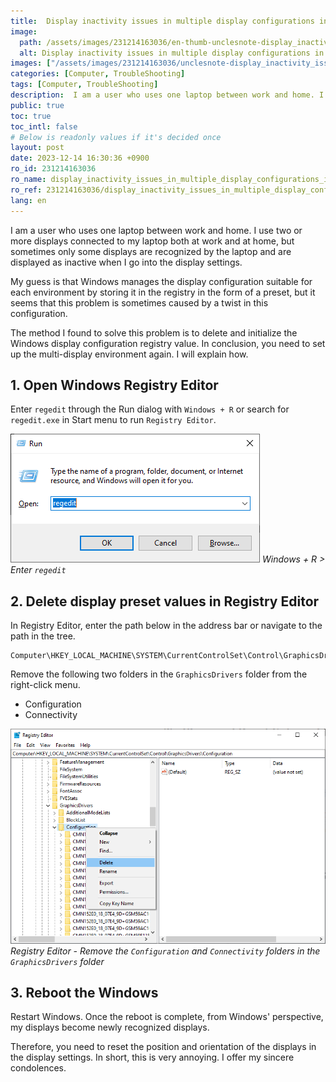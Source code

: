 ```yaml
---
title:  Display inactivity issues in multiple display configurations in Windows 10
image:
  path: /assets/images/231214163036/en-thumb-unclesnote-display_inactivity_issues_in_multiple_display_configurations_in_windows_10.png
  alt: Display inactivity issues in multiple display configurations in Windows 10
images: ["/assets/images/231214163036/unclesnote-display_inactivity_issues_in_multiple_display_configurations_in_windows_10-windows_+_r_enter_regedit.png", "/assets/images/231214163036/unclesnote-display_inactivity_issues_in_multiple_display_configurations_in_windows_10-registry_editor-remove_the_configuration_and_connectivity_folders_in_the_graphicsdrivers_folder.png"]
categories: [Computer, TroubleShooting]
tags: [Computer, TroubleShooting]
description:  I am a user who uses one laptop between work and home. I use two or more displays connected to my laptop both at work and at home, but sometimes only some
public: true
toc: true
toc_intl: false
# Below is readonly values if it's decided once
layout: post
date: 2023-12-14 16:30:36 +0900
ro_id: 231214163036
ro_name: display_inactivity_issues_in_multiple_display_configurations_in_windows_10
ro_ref: 231214163036/display_inactivity_issues_in_multiple_display_configurations_in_windows_10
lang: en
---
```

I am a user who uses one laptop between work and home. I use two or more displays connected to my laptop both at work and at home, but sometimes only some displays are recognized by the laptop and are displayed as inactive when I go into the display settings.  

My guess is that Windows manages the display configuration suitable for each environment by storing it in the registry in the form of a preset, but it seems that this problem is sometimes caused by a twist in this configuration.  

The method I found to solve this problem is to delete and initialize the Windows display configuration registry value. In conclusion, you need to set up the multi-display environment again. I will explain how.  
## 1. Open Windows Registry Editor
Enter `regedit` through the Run dialog with `Windows + R` or search for `regedit.exe` in Start menu to run `Registry Editor`.  

![Windows + R > Enter `regedit`](/assets/images/231214163036/unclesnote-display_inactivity_issues_in_multiple_display_configurations_in_windows_10-windows_+_r_enter_regedit.png)
_Windows + R > Enter `regedit`_

## 2. Delete display preset values in Registry Editor
In Registry Editor, enter the path below in the address bar or navigate to the path in the tree.  

```
Computer\HKEY_LOCAL_MACHINE\SYSTEM\CurrentControlSet\Control\GraphicsDrivers
```
Remove the following two folders in the `GraphicsDrivers` folder from the right-click menu.  
- Configuration
- Connectivity


![Registry Editor - Remove the `Configuration` and `Connectivity` folders in the `GraphicsDrivers` folder](/assets/images/231214163036/unclesnote-display_inactivity_issues_in_multiple_display_configurations_in_windows_10-registry_editor-remove_the_configuration_and_connectivity_folders_in_the_graphicsdrivers_folder.png)
_Registry Editor - Remove the `Configuration` and `Connectivity` folders in the `GraphicsDrivers` folder_

## 3. Reboot the Windows
Restart Windows. Once the reboot is complete, from Windows' perspective, my displays become newly recognized displays.  

Therefore, you need to reset the position and orientation of the displays in the display settings. In short, this is very annoying. I offer my sincere condolences.  
